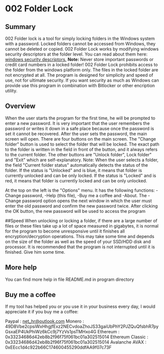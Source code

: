 # 002 Folder Lock

## Summary
002 Folder lock is a tool for simply locking folders in the Windows system with a password. Locked folders cannot be accessed from Windows, they cannot be deleted or copied.
002 Folder Lock works by modifying windows security descriptors at the folder level. You can read about them here: [windows security descriptors.](https://learn.microsoft.com/en-us/windows/win32/secauthz/security-descriptors)
**Note:** Never store important passwords or credit card numbers in a locked folder! 002 Folder Lock prohibits access to the folder from the windows platform only. The files in the locked folder are not encrypted at all. The program is designed for simplicity and speed of use, not for ultimate security. If you want security as much as Windows can provide use this program in combination with Bitlocker or other encription utility.

## Overview
When the user starts the program for the first time, he will be prompted to enter a new password. It is very important that the user remembers the password or writes it down in a safe place because once the password is set it cannot be recovered. After the user sets the password, the main screen will open.
There are four buttons on the main screen. The "Change folder" button is used to select the folder that will be locked. The exact path to the folder is written in the field in front of the button, and it always refers to the current folder. The other buttons are "Unlock folder", Lock folder" and "Exit" which are self-explanatory. Note: When the user selects a folder, the field "Current folder status" automatically detects the status of the folder. If the status is "Unlocked" and is blue, it means that folder is currently unlocked and can be only locked. If the status is "Locked" and is red, it means that folder is currently locked and can be only unlocked. 

At the top on the left is the "Options" menu. It has the following functions: -Change password, -Help (this file), -Buy me a coffee and -About. The -Change password option opens the next window in which the user must enter the old password and confirm the new password twice. After clicking the OK button, the new password will be used to access the program

##Speed
When unlocking or locking a folder, if there are a large number of files or these files take up a lot of space measured in gigabytes, it is normal for the program to become unresponsive until it finishes all encryption/decryption operations. This may take some time and depends on the size of the folder as well as the speed of your SSD/HDD disk and processor. It is recommended that the program is not interrupted until it is finished. Give him some time.

## More help
You can find more help in file README.md in program directory

## Buy me a coffee

If my tool has helped you or you use it in your business every day, I would appreciate it if you buy me a coffee:

Paypal : net_hr@outlook.com
Monero : 49D8Vbe2cpsiWxHhgjfExz2NECvdoaZhoJS33gaiUbPhY2PJZQuQfsbhR7pyGsxaEP4UkPhiWz6kCc9j7YzVs1psTMHxo4G
Ethereum : 0x33234686d42eb8b2f96f75f061bc01a302515014
Ethereum Classic : 0x33234686d42eb8b2f96f75f061bc01a302515014
Avalanche AVAX : 0xEEcc1d4c922b66C174600455290ddfAA9f07c73F

